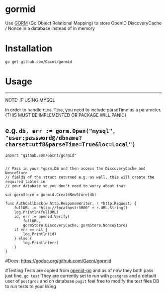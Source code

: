 # gormid
Use [GORM](https://github.com/jinzhu/gorm) (Go Object Relational Mapping) to store OpenID DiscoveryCache / Nonce in a database instead of in memory

# Installation
`go get github.com/Gacnt/gormid`


# Usage
---
NOTE: IF USING MYSQL

In order to handle `time.Time`, you need to include parseTime as a parameter. (THIS MUST BE IMPLEMENTED OR PACKAGE WILL PANIC) 

e.g. `db, err := gorm.Open("mysql", "user:password@/dbname?charset=utf8&parseTime=True&loc=Local")`
---
```
import "github.com/Gacnt/gormid"

 
// Pass in your *gorm.DB and then access the DiscoveryCache and NonceStore 
// fields of the struct returned e.g. as well, this will create the required tables in
// your database so you don't need to worry about that

var gormStore = gormid.CreateNewStore(db) 

func AuthCallback(w http.ResponseWriter, r *http.Request) {
	fullURL := "http://localhost:3000" + r.URL.String()
	log.Println(fullURL)
	id, err := openid.Verify(
		fullURL,
		gormStore.DiscoveryCache, gormStore.NonceStore)
	if err == nil {
		log.Println(id)
	} else {
		log.Println(err)
	}
}
```

#Docs:
https://godoc.org/github.com/Gacnt/gormid

#Testing
Tests are copied from [openid-go](https://github.com/yohcop/openid-go) and as of now they both pass just fine.
`go test` 
They are currently set to run with `postgres` and a default user of `postgres` and on database `pugit` feel free to modify the test files DB to run tests to your liking


